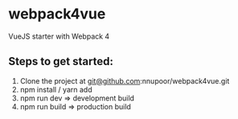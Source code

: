 # webpack4vue
VueJS starter with Webpack 4 

## Steps to get started:
1. Clone the project at git@github.com:nnupoor/webpack4vue.git
2. npm install / yarn add
4. npm run dev => development build
5. npm run build => production build